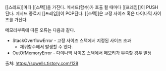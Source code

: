 [[스레드]]마다 [[스택]]을 가진다.
메서드(함수)가 호출 될 때마다 [[프레임]]이 PUSH된다.
메서드 종료시 [[프레임]]이 POP된다.
[[스택]]은 고정 사이즈 혹은 다이나믹 사이즈를 가진다.

메모리부족에 따른 오류는 다음과 같다.
- StackOverflowError - 고정 사이즈 스택에서 지정된 사이즈 초과
	- 재귀함수에서 발생할 수 있다.
- OutOfMemoryError - 다이나믹 사이즈 스택에서 메모리가 부족할 경우 발생

출처: https://sowells.tistory.com/128